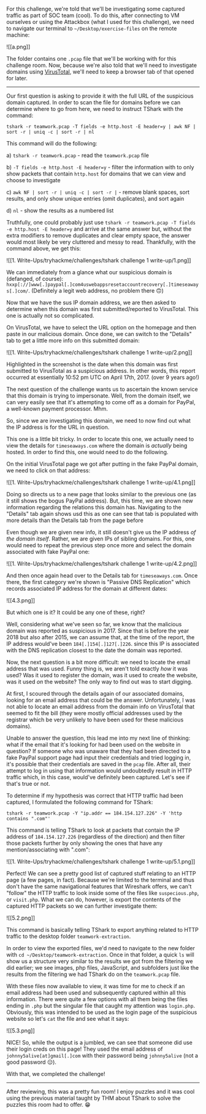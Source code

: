 
For this challenge, we're told that we'll be investigating some captured traffic as part of SOC team (cool). To do this, after connecting to VM ourselves or using the Attackbox (what I used for this challenge), we need to navigate our terminal to `~/Desktop/exercise-files` on the remote machine:

![[a.png]]

The folder contains one `.pcap` file that we'll be working with for this challenge room. Now, because we're also told that we'll need to investigate domains using [VirusTotal](https://www.virustotal.com/gui/home/upload), we'll need to keep a browser tab of that opened for later.

---

Our first question is asking to provide it with the full URL of the suspicious domain captured. In order to scan the file for domains before we can determine where to go from here, we need to instruct TShark with the command:

`tshark -r teamwork.pcap -T fields -e http.host -E header=y | awk NF | sort -r | uniq -c | sort -r | nl`

This command will do the following:

a) `tshark -r teamwork.pcap` - read the `teamwork.pcap` file

b) `-T fields -e http.host -E header=y` - filter the information with to only show packets that contain `http.host` for domains that we can view and choose to investigate

c) `awk NF | sort -r | uniq -c | sort -r |` - remove blank spaces, sort results, and only show unique entries (omit duplicates), and sort again

d) `nl` - show the results as a numbered list

Truthfully, one could probably just use `tshark -r teamwork.pcap -T fields -e http.host -E header=y` and arrive at the same answer but, without the extra modifiers to remove duplicates and clear empty space, the answer would most likely be very cluttered and messy to read. Thankfully, with the command above, we get this:

![[1. Write-Ups/tryhackme/challenges/tshark challenge 1 write-up/1.png]]

We can immediately from a glance what our suspicious domain is (defanged, of course): `hxxp[://]www[.]paypal[.]com4uswebappsresetaccountrecovery[.]timeseaways[.]com/`. (Definitely a legit web address, no problem there 🙃)

Now that we have the sus IP domain address, we are then asked to determine when this domain was first submitted/reported to VirusTotal. This one is actually not so complicated.

On VirusTotal, we have to select the URL option on the homepage and then paste in our malicious domain. Once done, we can switch to the "Details" tab to get a little more info on this submitted domain:

![[1. Write-Ups/tryhackme/challenges/tshark challenge 1 write-up/2.png]]

Highlighted in the screenshot is the date when this domain was first submitted to VirusTotal as a suspicious address. In other words, this report occurred at essentially 10:52 pm UTC on April 17th, 2017. (over 9 years ago!)

The next question of the challenge wants us to ascertain the known service that this domain is trying to impersonate. Well, from the domain itself, we can very easily see that it's attempting to come off as a domain for PayPal, a well-known payment processor. Mhm.

So, since we are investigating this domain, we need to now find out what the IP address is for the URL in question.

This one is a little bit tricky. In order to locate this one, we actually need to view the details for `timeseaways.com` where the domain is *actually* being hosted. In order to find this, one would need to do the following.

On the initial VirusTotal page we got after putting in the fake PayPal domain, we need to click on that address:

![[1. Write-Ups/tryhackme/challenges/tshark challenge 1 write-up/4.1.png]]

Doing so directs us to a new page that looks similar to the previous one (as it still shows the bogus PayPal address). But, this time, we are shown new information regarding the relations this domain has. Navigating to the "Details" tab again shows usd this as one can see that tab is populated with more details than the Details tab from the page before 

Even though we are given new info, it still doesn't give us the IP address *of the domain itself*. Rather, we are given IPs of sibling domains. For this, one would need to repeat the previous step once more and select the domain associated with fake PayPal one:

![[1. Write-Ups/tryhackme/challenges/tshark challenge 1 write-up/4.2.png]]

And then once again head over to the Details tab for `timeseaways.com`. Once there, the first category we're shown is "Passive DNS Replication" which records associated IP address for the domain at different dates:

![[4.3.png]]

But which one is it? It could be any one of these, right?

Well, considering what we've seen so far, we know that the malicious domain was reported as suspicious in 2017. Since that is before the year 2018 but also after 2015, we can assume that, at the time of the report, the IP address would've been `184[.]154[.]127[.]226`. since this IP is associated with the DNS replication closest to the date the domain was reported.

Now, the next question is a bit more difficult: we need to locate the email address that was used. Funny thing is, we aren't told exactly *how* it was used? Was it used to register the domain, was it used to create the website, was it used *on* the website? The only way to find out was to start digging.

At first, I scoured through the details again of our associated domains, looking for an email address that could be the answer. Unfortunately, I was not able to locate an email address from the domain info on VirusTotal that seemed to fit the bill (they were mostly official addresses used by the registrar which be very unlikely to have been used for these malicious domains).

Unable to answer the question, this lead me into my next line of thinking: what if the email that it's looking for had been used on the website in question? If someone who was unaware that they had been directed to a fake PayPal support page had input their credentials and tried logging in, it's possible that their credentials are saved in the `pcap` file. After all, their attempt to log in using that information would undoubtedly result in HTTP traffic which, in this case, would've definitely been captured. Let's see if that's true or not.

To determine if my hypothesis was correct that HTTP traffic had been captured, I formulated the following command for TShark:

`tshark -r teamwork.pcap -Y "ip.addr == 184.154.127.226" -Y 'http contains ".com"'`

This command is telling TShark to look at packets that contain the IP address of `184.154.127.226` (regardless of the direction) and then filter those packets further by only showing the ones that have any mention/associating with ".com":

![[1. Write-Ups/tryhackme/challenges/tshark challenge 1 write-up/5.1.png]]

Perfect! We can see a pretty good list of captured stuff relating to an HTTP page (a few pages, in fact). Because we're limited to the terminal and thus don't have the same navigational features that Wireshark offers, we can't "follow" the HTTP traffic to look inside some of the files like `suspecious.php`, or `visit.php`. What we can do, however, is export the contents of the captured HTTP packets so we can further investigate them:

![[5.2.png]]

This command is basically telling TShark to export anything related to HTTP traffic to the desktop folder `teamwork-extraction`. 

In order to view the exported files, we'd need to navigate to the new folder with `cd ~/Desktop/teamwork-extraction`. Once in that folder, a quick `ls` will show us a structure very similar to the results we got from the filtering we did earlier; we see images, php files, JavaScript, and subfolders just like the results from the filtering we had TShark do on the `teamwork.pcap` file.

With these files now available to view, it was time for me to check if an email address had been used and subsequently captured within all this information. There were quite a few options with all them being the files ending in `.php` but the singular file that caught my attention was `login.php`. Obviously, this was intended to be used as the login page of the suspicious website so let's `cat` the file and see what it says:

![[5.3.png]]

NICE! So, while the output is a jumbled, we can see that someone did use their login creds on this page! They used the email address of `johnny5alive[at]gmail[.]com` with their password being `johnny5alive` (not a good password 😑).

With that, we completed the challenge!

---

After reviewing, this was a pretty fun room! I enjoy puzzles and it was cool using the previous material taught by THM about TShark to solve the puzzles this room had to offer. 😁

